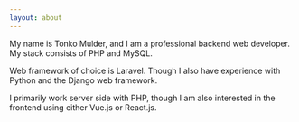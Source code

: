 ```yaml
---
layout: about
---
```


My name is Tonko Mulder, and I am a professional backend web developer. My stack consists of PHP and MySQL.

Web framework of choice is Laravel. Though I also have experience with Python and the Django web framework.

I primarily work server side with PHP, though I am also interested in the frontend using either Vue.js or React.js.

